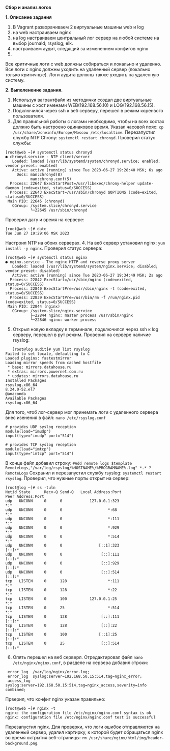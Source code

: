 **Сбор и анализ логов**

**1. Описание задания**

1. В Vagrant разворачиваем 2 виртуальные машины web и log
2. на web настраиваем nginx
3. на log настраиваем центральный лог сервер на любой системе на выбор
journald;
rsyslog;
elk.
4. настраиваем аудит, следящий за изменением конфигов nginx
5. 
Все критичные логи с web должны собираться и локально и удаленно.
Все логи с nginx должны уходить на удаленный сервер (локально только критичные).
Логи аудита должны также уходить на удаленную систему.

 **2. Выполенение задания.**
1. Используя вагрантфайл из методички создал две виртуальные машины с хост именами WEB(192.168.56.10) и LOG(192.168.56.15).
2. Подключился через ssh к веб серверу, перешел в режим коренвого пользователя.
3. Для правильной работы с логами необходимо, чтобы на всех хостах должно быть настроено одинаковое время.
Указал часовой пояс: `cp /usr/share/zoneinfo/Europe/Moscow /etc/localtime`.
Перезапустил службу NTP Chrony: `systemctl restart chronyd`.
Проверил статус службы:
```
[root@web ~]# systemctl status chronyd
● chronyd.service - NTP client/server
   Loaded: loaded (/usr/lib/systemd/system/chronyd.service; enabled; vendor preset: enabled)
   Active: active (running) since Tue 2023-06-27 19:28:40 MSK; 6s ago
     Docs: man:chronyd(8)
           man:chrony.conf(5)
  Process: 22647 ExecStartPost=/usr/libexec/chrony-helper update-daemon (code=exited, status=0/SUCCESS)
  Process: 22643 ExecStart=/usr/sbin/chronyd $OPTIONS (code=exited, status=0/SUCCESS)
 Main PID: 22645 (chronyd)
   CGroup: /system.slice/chronyd.service
           └─22645 /usr/sbin/chronyd
```
Проверил дату и время на сервере: 
```
[root@web ~]# date
Tue Jun 27 19:29:06 MSK 2023
```
Настроил NTP на обоих серверах.
4. На веб сервер установил nginx: `yum install -y nginx`.
Проверил статус сервера:
```
[root@web ~]# systemctl status nginx
● nginx.service - The nginx HTTP and reverse proxy server
   Loaded: loaded (/usr/lib/systemd/system/nginx.service; disabled; vendor preset: disabled)
   Active: active (running) since Tue 2023-06-27 19:34:49 MSK; 2s ago
  Process: 22842 ExecStart=/usr/sbin/nginx (code=exited, status=0/SUCCESS)
  Process: 22840 ExecStartPre=/usr/sbin/nginx -t (code=exited, status=0/SUCCESS)
  Process: 22839 ExecStartPre=/usr/bin/rm -f /run/nginx.pid (code=exited, status=0/SUCCESS)
 Main PID: 22844 (nginx)
   CGroup: /system.slice/nginx.service
           ├─22844 nginx: master process /usr/sbin/nginx
           └─22846 nginx: worker process
```
5. Открыл новую вкладку в терминале, подключился через ssh к log серверу, перешел в рут режим.
   Проверил на сервере наличие rsyslog:
```
   [root@log audit]# yum list rsyslog
Failed to set locale, defaulting to C
Loaded plugins: fastestmirror
Loading mirror speeds from cached hostfile
 * base: mirrors.datahouse.ru
 * extras: mirrors.powernet.com.ru
 * updates: mirrors.datahouse.ru
Installed Packages
rsyslog.x86_64                                                                                 8.24.0-52.el7                                                                                      @anaconda
Available Packages
rsyslog.x86_64
```
Для того, чтоб лог-сервер мог принемать логи с удаленного сервера внес изенения в файл: `nano /etc/rsyslog.conf`
```
# provides UDP syslog reception
module(load="imudp")
input(type="imudp" port="514")

# provides TCP syslog reception
module(load="imtcp")
input(type="imtcp" port="514")
```
В конце файл добавил строку: `#Add remote logs $template RemoteLogs,"/var/log/rsyslog/%HOSTNAME%/%PROGRAMNAME%.log" *.* ?RemoteLogs`
Сохранил и перезапустил службу rsyslog: `systemctl restart rsyslog`.
Проверил, что нужные порты открыт на сервер:
```
[root@log ~]# ss -tuln
Netid State      Recv-Q Send-Q   Local Address:Port                  Peer Address:Port              
udp   UNCONN     0      0            127.0.0.1:323                              *:*                  
udp   UNCONN     0      0                    *:68                               *:*                  
udp   UNCONN     0      0                    *:111                              *:*                  
udp   UNCONN     0      0                    *:929                              *:*                  
udp   UNCONN     0      0                    *:514                              *:*                  
udp   UNCONN     0      0                [::1]:323                           [::]:*                  
udp   UNCONN     0      0                 [::]:111                           [::]:*                  
udp   UNCONN     0      0                 [::]:929                           [::]:*                  
udp   UNCONN     0      0                 [::]:514                           [::]:*                  
tcp   LISTEN     0      128                  *:111                              *:*                  
tcp   LISTEN     0      128                  *:22                               *:*                  
tcp   LISTEN     0      100          127.0.0.1:25                               *:*                  
tcp   LISTEN     0      25                   *:514                              *:*                  
tcp   LISTEN     0      128               [::]:111                           [::]:*                  
tcp   LISTEN     0      128               [::]:22                            [::]:*                  
tcp   LISTEN     0      100              [::1]:25                            [::]:*                  
tcp   LISTEN     0      25                [::]:514                           [::]:*
```
6. Опять перешел на веб серверл.
Отредактировал файл  `nano /etc/nginx/nginx.conf`, в разделе на сервера добавил строки:
```
 error_log  /var/log/nginx/error.log;
 error_log  syslog:server=192.168.50.15:514,tag=nginx_error;
 access_log syslog:server=192.168.50.15:514,tag=nginx_access,severity=info combined;
```
Прверил, что конфиг nginx указан правильно:
```
[root@web ~]# nginx -t
nginx: the configuration file /etc/nginx/nginx.conf syntax is ok
nginx: configuration file /etc/nginx/nginx.conf test is successful
```
Перезапустил nginx.
Для проверки, что логи ошибок отправляются на удаленный сервер, удалил картирку, к которой будет обращаться nginx во время октрытия веб-страницы: `rm /usr/share/nginx/html/img/header-background.png`.
